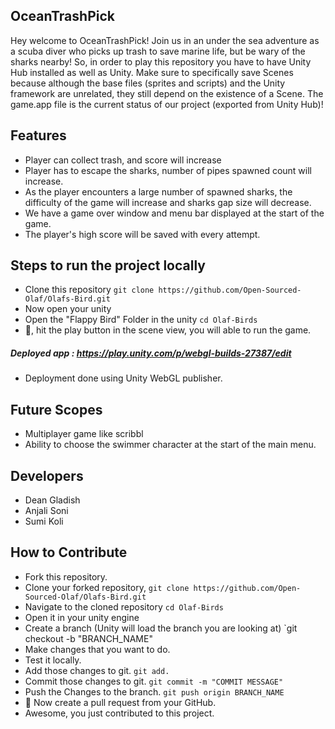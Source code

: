 ## OceanTrashPick

Hey welcome to OceanTrashPick! Join us in an under the sea adventure as a scuba diver who picks up trash to save marine life, but be wary of the sharks nearby!
So, in order to play this repository you have to have Unity Hub installed as well as Unity. Make sure to specifically save Scenes because although the base files (sprites and scripts) and the Unity framework are unrelated, they still depend on the existence of a Scene.
The game.app file is the current status of our project (exported from Unity Hub)!


## Features

- Player can collect trash, and score will increase
- Player has to escape the sharks, number of pipes spawned count will increase.
- As the player encounters a large number of spawned sharks, the difficulty of the game will increase and sharks gap size will decrease.
- We have a game over window and menu bar displayed at the start of the game.
- The player's high score will be saved with every attempt.

## Steps to run the project locally

- Clone this repository `git clone https://github.com/Open-Sourced-Olaf/Olafs-Bird.git`
- Now open your unity
- Open the "Flappy Bird" Folder in the unity  `cd Olaf-Birds`
- :tada:, hit the play button in the scene view, you will able to run the game.
    
##### Deployed app : https://play.unity.com/p/webgl-builds-27387/edit
- Deployment done using Unity WebGL publisher. 


## Future Scopes
- Multiplayer game like scribbl
- Ability to choose the swimmer character at the start of the main menu.

## Developers

- Dean Gladish
- Anjali Soni
- Sumi Koli

## How to Contribute

- Fork this repository.
- Clone your forked repository, `git clone https://github.com/Open-Sourced-Olaf/Olafs-Bird.git`
- Navigate to the cloned repository  `cd Olaf-Birds`
- Open it in your unity engine 
- Create a branch (Unity will load the branch you are looking at) `git checkout -b "BRANCH_NAME"
- Make changes that you want to do.
- Test it locally.
- Add those changes to git. `git add.`
- Commit those changes to git. `git commit -m "COMMIT MESSAGE"`
- Push the Changes to the branch. `git push origin BRANCH_NAME`
- :tada: Now create a pull request from your GitHub.
- Awesome, you just contributed to this project.




